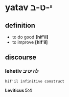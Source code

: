 # yatav י-ט-ב

## definition

- to do good **\[hif'il\]**
- to improve **\[hif'il\]**

## discourse

### lehetiv להיטיב

	hif'il infinitive construct

**Leviticus 5:4**